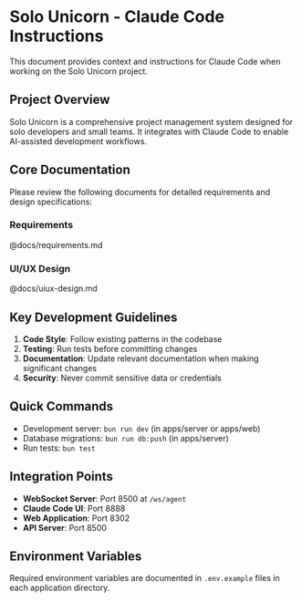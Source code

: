 # Solo Unicorn - Claude Code Instructions

This document provides context and instructions for Claude Code when working on the Solo Unicorn project.

## Project Overview

Solo Unicorn is a comprehensive project management system designed for solo developers and small teams. It integrates with Claude Code to enable AI-assisted development workflows.

## Core Documentation

Please review the following documents for detailed requirements and design specifications:

### Requirements

@docs/requirements.md

### UI/UX Design

@docs/uiux-design.md

## Key Development Guidelines

1. **Code Style**: Follow existing patterns in the codebase
2. **Testing**: Run tests before committing changes
3. **Documentation**: Update relevant documentation when making significant changes
4. **Security**: Never commit sensitive data or credentials

## Quick Commands

- Development server: `bun run dev` (in apps/server or apps/web)
- Database migrations: `bun run db:push` (in apps/server)
- Run tests: `bun test`

## Integration Points

- **WebSocket Server**: Port 8500 at `/ws/agent`
- **Claude Code UI**: Port 8888
- **Web Application**: Port 8302
- **API Server**: Port 8500

## Environment Variables

Required environment variables are documented in `.env.example` files in each application directory.

